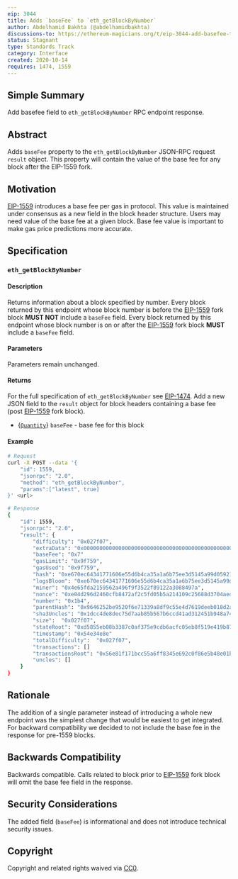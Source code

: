 ```yaml
---
eip: 3044
title: Adds `baseFee` to `eth_getBlockByNumber`
author: Abdelhamid Bakhta (@abdelhamidbakhta)
discussions-to: https://ethereum-magicians.org/t/eip-3044-add-basefee-to-eth-getblockbynumber/4828
status: Stagnant
type: Standards Track
category: Interface
created: 2020-10-14
requires: 1474, 1559
---
```


## Simple Summary
Add basefee field to `eth_getBlockByNumber` RPC endpoint response.

## Abstract
Adds `baseFee` property to the `eth_getBlockByNumber` JSON-RPC request `result` object.  This property will contain the value of the base fee for any block after the EIP-1559 fork.

## Motivation
[EIP-1559](https://eips.fyi/1559) introduces a base fee per gas in protocol.
This value is maintained under consensus as a new field in the block header structure.
Users may need value of the base fee at a given block. Base fee value is important to make gas price predictions more accurate.

## Specification

### `eth_getBlockByNumber`

#### Description

Returns information about a block specified by number.
Every block returned by this endpoint whose block number is before the [EIP-1559](https://eips.fyi/1559) fork block **MUST NOT** include a `baseFee` field.
Every block returned by this endpoint whose block number is on or after the [EIP-1559](https://eips.fyi/1559) fork block **MUST** include a `baseFee` field.

#### Parameters

Parameters remain unchanged.

#### Returns
For the full specification of `eth_getBlockByNumber` see [EIP-1474](https://eips.fyi/1474).
Add a new JSON field to the `result` object for block headers containing a base fee (post [EIP-1559](https://eips.fyi/1559) fork block).

- {[`Quantity`](https://eips.fyi/1474#quantity)} `baseFee` - base fee for this block

#### Example

```sh
# Request
curl -X POST --data '{
    "id": 1559,
    "jsonrpc": "2.0",
    "method": "eth_getBlockByNumber",
    "params":["latest", true]
}' <url>

# Response
{
    "id": 1559,
    "jsonrpc": "2.0",
    "result": {
        "difficulty": "0x027f07",
        "extraData": "0x0000000000000000000000000000000000000000000000000000000000000000",
        "baseFee": "0x7"
        "gasLimit": "0x9f759",
        "gasUsed": "0x9f759",
        "hash": "0xe670ec64341771606e55d6b4ca35a1a6b75ee3d5145a99d05921026d1527331",
        "logsBloom": "0xe670ec64341771606e55d6b4ca35a1a6b75ee3d5145a99d05921026d1527331",
        "miner": "0x4e65fda2159562a496f9f3522f89122a3088497a",
        "nonce": "0xe04d296d2460cfb8472af2c5fd05b5a214109c25688d3704aed5484f9a7792f2",
        "number": "0x1b4",
        "parentHash": "0x9646252be9520f6e71339a8df9c55e4d7619deeb018d2a3f2d21fc165dde5eb5",
        "sha3Uncles": "0x1dcc4de8dec75d7aab85b567b6ccd41ad312451b948a7413f0a142fd40d49347",
        "size":  "0x027f07",
        "stateRoot": "0xd5855eb08b3387c0af375e9cdb6acfc05eb8f519e419b874b6ff2ffda7ed1dff",
        "timestamp": "0x54e34e8e"
        "totalDifficulty":  "0x027f07",
        "transactions": []
        "transactionsRoot": "0x56e81f171bcc55a6ff8345e692c0f86e5b48e01b996cadc001622fb5e363b421",
        "uncles": []
    }
}
```

## Rationale
The addition of a single parameter instead of introducing a whole new endpoint was the simplest change that would be easiest to get integrated.
For backward compatibility we decided to not include the base fee in the response for pre-1559 blocks.

## Backwards Compatibility
Backwards compatible. Calls related to block prior to [EIP-1559](https://eips.fyi/1559) fork block will omit the base fee field in the response.

## Security Considerations
The added field (`baseFee`) is informational and does not introduce technical security issues.

## Copyright
Copyright and related rights waived via [CC0](/LICENSE.md).
